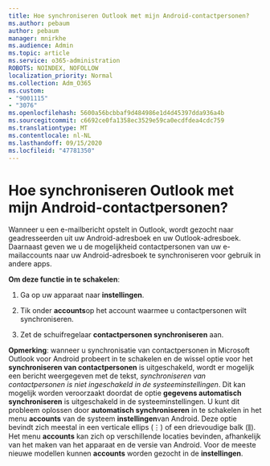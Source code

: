 ```yaml
---
title: Hoe synchroniseren Outlook met mijn Android-contactpersonen?
ms.author: pebaum
author: pebaum
manager: mnirkhe
ms.audience: Admin
ms.topic: article
ms.service: o365-administration
ROBOTS: NOINDEX, NOFOLLOW
localization_priority: Normal
ms.collection: Adm_O365
ms.custom:
- "9001115"
- "3076"
ms.openlocfilehash: 5600a56bcbbaf9d484986e1d4d45397dda936a4b
ms.sourcegitcommit: c6692ce0fa1358ec3529e59ca0ecdfdea4cdc759
ms.translationtype: MT
ms.contentlocale: nl-NL
ms.lasthandoff: 09/15/2020
ms.locfileid: "47781350"
---
```

# <a name="how-does-outlook-sync-with-my-android-contacts"></a>Hoe synchroniseren Outlook met mijn Android-contactpersonen?

Wanneer u een e-mailbericht opstelt in Outlook, wordt gezocht naar geadresseerden uit uw Android-adresboek en uw Outlook-adresboek. Daarnaast geven we u de mogelijkheid contactpersonen van uw e-mailaccounts naar uw Android-adresboek te synchroniseren voor gebruik in andere apps. 
 
**Om deze functie in te schakelen**:
 
1. Ga op uw apparaat naar **instellingen**.

2. Tik onder **accounts**op het account waarmee u contactpersonen wilt synchroniseren.

3. Zet de schuifregelaar **contactpersonen synchroniseren** aan.
 
**Opmerking**: wanneer u synchronisatie van contactpersonen in Microsoft Outlook voor Android probeert in te schakelen en de wissel optie voor het **synchroniseren van contactpersonen** is uitgeschakeld, wordt er mogelijk een bericht weergegeven met de tekst, *synchroniseren van contactpersonen is niet ingeschakeld in de systeeminstellingen*. Dit kan mogelijk worden veroorzaakt doordat de optie **gegevens automatisch synchroniseren** is uitgeschakeld in de systeeminstellingen. U kunt dit probleem oplossen door  **automatisch synchroniseren** in te schakelen in het menu  **accounts** van de systeem  **instellingen**van Android. Deze optie bevindt zich meestal in een verticale ellips (⋮) of een drievoudige balk (⫼). Het menu  **accounts** kan zich op verschillende locaties bevinden, afhankelijk van het maken van het apparaat en de versie van Android. Voor de meeste nieuwe modellen kunnen **accounts** worden gezocht in de **instellingen**.